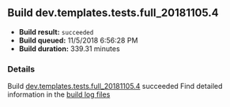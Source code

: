 ## Build dev.templates.tests.full_20181105.4
- **Build result:** `succeeded`
- **Build queued:** 11/5/2018 6:56:28 PM
- **Build duration:** 339.31 minutes
### Details
Build [dev.templates.tests.full_20181105.4](https://winappstudio.visualstudio.com/web/build.aspx?pcguid=a4ef43be-68ce-4195-a619-079b4d9834c2&builduri=vstfs%3a%2f%2f%2fBuild%2fBuild%2f26528) succeeded
Find detailed information in the [build log files](https://uwpctdiags.blob.core.windows.net/buildlogs/dev.templates.tests.full_20181105.4_logs.zip)
